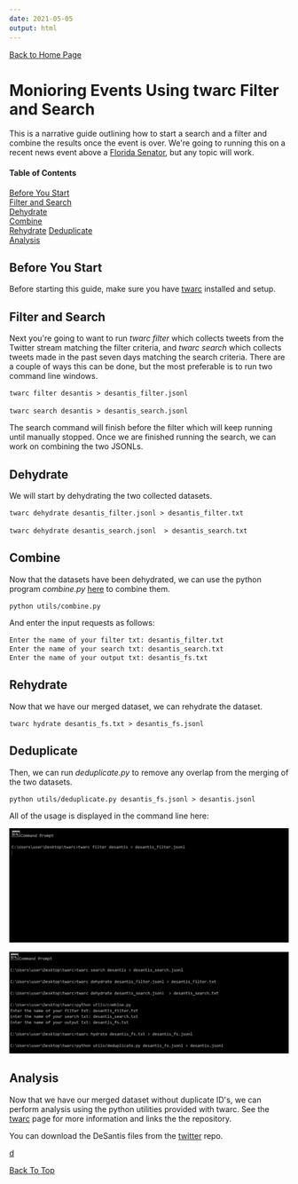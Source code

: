 ```yaml
---
date: 2021-05-05
output: html
---
```


[Back to Home Page](index.md)  

# Monioring Events Using twarc Filter and Search 

This is a narrative guide outlining how to start a search and a filter and combine the results once the event is over. We're going to running this on a recent news event above a [Florida Senator](https://www.nbcnews.com/politics/elections/gop-gov-desantis-signs-restrictive-new-voting-florida-dems-fear-n1266415), but any topic will work. 
 

#### Table of Contents
[Before You Start](#before)  
[Filter and Search](#filtersearch)  
[Dehydrate](#dehydrate)   
[Combine](#combine)   
[Rehydrate](#rehydrate)
[Deduplicate](#deduplicate)   
[Analysis](#analysis)   


<a name="before.py"/>   

## Before You Start

Before starting this guide, make sure you have [twarc](https://github.com/DocNow/twarc) installed and setup. 


<a name="filtersearch.py"/>    

## Filter and Search

Next you're going to want to run _twarc filter_ which collects tweets from the Twitter stream matching the filter criteria, and _twarc search_ which collects tweets made in the past seven days matching the search criteria. There are a couple of ways this can be done, but the most preferable is to run two command line windows.

   
    twarc filter desantis > desantis_filter.jsonl

    twarc search desantis > desantis_search.jsonl


The search command will finish before the filter which will keep running until manually stopped. Once we are finished running the search, we can work on combining the two JSONLs. 


<a name="dehydrate"/>    

## Dehydrate

We will start by dehydrating the two collected datasets.


    twarc dehydrate desantis_filter.jsonl > desantis_filter.txt 
       
    twarc dehydrate desantis_search.jsonl  > desantis_search.txt
     

<a name="combine"/>   
    
## Combine    
   
Now that the datasets have been dehydrated, we can use the python program _combine.py_ [here](https://github.com/ucsb-collaboratory/twitter/blob/main/combine.py) to combine them.
    
    
    python utils/combine.py 
    
And enter the input requests as follows:
   
    Enter the name of your filter txt: desantis_filter.txt
    Enter the name of your search txt: desantis_search.txt
    Enter the name of your output txt: desantis_fs.txt    


<a name="rehydrate"/>      

## Rehydrate

Now that we have our merged dataset, we can rehydrate the dataset. 

    twarc hydrate desantis_fs.txt > desantis_fs.jsonl


<a name="deduplicate"/>         
    
## Deduplicate
    
Then, we can run _deduplicate.py_ to remove any overlap from the merging of the two datasets. 

    
    python utils/deduplicate.py desantis_fs.jsonl > desantis.jsonl
    
    
All of the usage is displayed in the command line here:


![DESANTIS1](/assets/desantis1.png)

![DESANTIS2](/assets/desantis2.png)


<a name="analysis.py"/>   

## Analysis

Now that we have our merged dataset without duplicate ID's, we can perform analysis using the python utilities provided with twarc. See the [twarc](https://ucsb-collaboratory.github.io/twitter/twarc.html) page for more information and links the the repository.    
 
You can download the DeSantis files from the [twitter](https://github.com/ucsb-collaboratory/twitter) repo.    

[d](desantis.txt)
    
[Back To Top](#monioring-events-using-twarc-filter-and-search)

